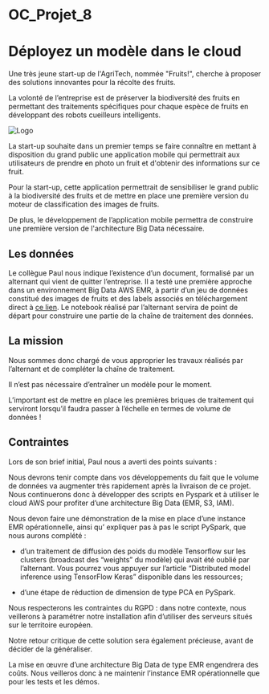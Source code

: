 # OC_Projet_8
# Déployez un modèle dans le cloud
Une très jeune start-up de l'AgriTech, nommée "Fruits!", cherche à proposer des solutions innovantes pour la récolte des fruits.

La volonté de l’entreprise est de préserver la biodiversité des fruits en permettant des traitements spécifiques pour chaque espèce de fruits en développant des robots cueilleurs intelligents.

![Logo](https://github.com/AnniRanok/OC_Projet_8/blob/main/fruits.jpg)


La start-up souhaite dans un premier temps se faire connaître en mettant à disposition du grand public une application mobile qui permettrait aux utilisateurs de prendre en photo un fruit et d'obtenir des informations sur ce fruit.

Pour la start-up, cette application permettrait de sensibiliser le grand public à la biodiversité des fruits et de mettre en place une première version du moteur de classification des images de fruits.

De plus, le développement de l’application mobile permettra de construire une première version de l'architecture Big Data nécessaire.

## Les données
Le collègue Paul nous indique l’existence d’un document, formalisé par un alternant qui vient de quitter l’entreprise. Il a testé une première approche dans un environnement Big Data AWS EMR, à partir d’un jeu de données constitué des images de fruits et des labels associés en téléchargement direct à [ce lien](https://s3.eu-west-1.amazonaws.com/course.oc-static.com/projects/Data_Scientist_P8/fruits.zip). Le notebook réalisé par l’alternant servira de point de départ pour construire une partie de la chaîne de traitement des données.

## La mission
Nous sommes donc chargé de vous approprier les travaux réalisés par l’alternant et de compléter la chaîne de traitement.

Il n’est pas nécessaire d’entraîner un modèle pour le moment.

L’important est de mettre en place les premières briques de traitement qui serviront lorsqu’il faudra passer à l’échelle en termes de volume de données !

## Contraintes
Lors de son brief initial, Paul nous a averti des points suivants :

Nous devrons tenir compte dans vos développements du fait que le volume de données va augmenter très rapidement après la livraison de ce projet. Nous continuerons donc à développer des scripts en Pyspark et à utiliser le cloud AWS pour profiter d’une architecture Big Data (EMR, S3, IAM). 

Nous devon faire une démonstration de la mise en place d’une instance EMR opérationnelle, ainsi qu’ expliquer pas à pas le script PySpark, que nous aurons complété :

- d’un traitement de diffusion des poids du modèle Tensorflow sur les clusters (broadcast des “weights” du modèle) qui avait été oublié par l’alternant. Vous pourrez vous appuyer sur l’article “Distributed model inference using TensorFlow Keras” disponible dans les ressources;

- d’une étape de réduction de dimension de type PCA en PySpark.

Nous respecterons les contraintes du RGPD : dans notre contexte, nous veillerons à paramétrer notre installation afin d’utiliser des serveurs situés sur le territoire européen.

Notre retour critique de cette solution sera également précieuse, avant de décider de la généraliser.

La mise en œuvre d’une architecture Big Data de type EMR engendrera des coûts. Nous veilleros donc à ne maintenir l’instance EMR opérationnelle que pour les tests et les démos.
